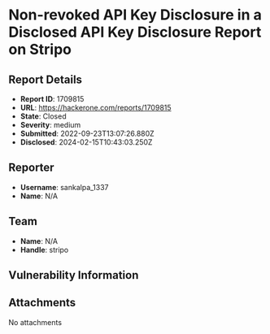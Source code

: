 # Non-revoked API Key Disclosure in a Disclosed API Key Disclosure Report on Stripo

## Report Details
- **Report ID**: 1709815
- **URL**: https://hackerone.com/reports/1709815
- **State**: Closed
- **Severity**: medium
- **Submitted**: 2022-09-23T13:07:26.880Z
- **Disclosed**: 2024-02-15T10:43:03.250Z

## Reporter
- **Username**: sankalpa_1337
- **Name**: N/A

## Team
- **Name**: N/A
- **Handle**: stripo

## Vulnerability Information


## Attachments
No attachments
